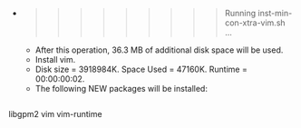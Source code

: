 * >>>>>>>>> Running inst-min-con-xtra-vim.sh ...
  * After this operation, 36.3 MB of additional disk space will be used.
  * Install vim.
  * Disk size = 3918984K. Space Used = 47160K. Runtime = 00:00:00:02.
  * The following NEW packages will be installed:
  ```bash
libgpm2 vim vim-runtime
  ```
